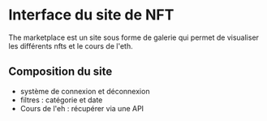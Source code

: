 # Interface du site de NFT

The marketplace est un site sous forme de galerie qui permet de visualiser les différents nfts et le cours de l'eth.

## Composition du site 
- système de connexion et déconnexion
- filtres : catégorie et date
- Cours de l'eh : récupérer via une API


